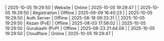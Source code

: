 | 2025-10-05 19:29:50 | Website | Online | 2025-10-05 19:29:47 |
| 2025-10-05 19:29:50 | Registration | Offline | 2025-09-09 16:40:23 |
| 2025-10-05 19:29:50 | Auth Server | Offline | 2025-08-18 09:33:31 |
| 2025-10-05 19:29:50 | Kezan (PvE) | Offline | 2025-08-03 17:58:02 |
| 2025-10-05 19:29:50 | Gurubashi (PvP) | Offline | 2025-08-23 21:44:06 |
| 2025-10-05 19:29:50 | Cloudflare | Online | 2025-10-05 19:29:47 |
